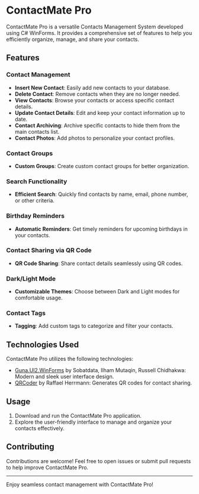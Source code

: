 # ContactMate Pro

ContactMate Pro is a versatile Contacts Management System developed using C# WinForms. It provides a comprehensive set of features to help you efficiently organize, manage, and share your contacts.

## Features

### Contact Management
- **Insert New Contact**: Easily add new contacts to your database.
- **Delete Contact**: Remove contacts when they are no longer needed.
- **View Contacts**: Browse your contacts or access specific contact details.
- **Update Contact Details**: Edit and keep your contact information up to date.
- **Contact Archiving**: Archive specific contacts to hide them from the main contacts list.
- **Contact Photos**: Add photos to personalize your contact profiles.

### Contact Groups
- **Custom Groups**: Create custom contact groups for better organization.

### Search Functionality
- **Efficient Search**: Quickly find contacts by name, email, phone number, or other criteria.

### Birthday Reminders
- **Automatic Reminders**: Get timely reminders for upcoming birthdays in your contacts.

### Contact Sharing via QR Code
- **QR Code Sharing**: Share contact details seamlessly using QR codes.

### Dark/Light Mode
- **Customizable Themes**: Choose between Dark and Light modes for comfortable usage.

### Contact Tags
- **Tagging**: Add custom tags to categorize and filter your contacts.

## Technologies Used

ContactMate Pro utilizes the following technologies:
- [Guna.UI2.WinForms](https://github.com/sobatdata/Guna.UI-Framework) by Sobatdata, Ilham Mutaqin, Russell Chidhakwa: Modern and sleek user interface design.
- [QRCoder](https://github.com/codebude/QRCoder) by Raffael Herrmann: Generates QR codes for contact sharing.

## Usage

1. Download and run the ContactMate Pro application.
2. Explore the user-friendly interface to manage and organize your contacts effectively.

## Contributing

Contributions are welcome! Feel free to open issues or submit pull requests to help improve ContactMate Pro.

---

Enjoy seamless contact management with ContactMate Pro!
